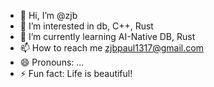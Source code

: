 - 👋 Hi, I’m @zjb
- 👀 I’m interested in db, C++, Rust
- 🌱 I’m currently learning AI-Native DB, Rust
- 📫 How to reach me zjbpaul1317@gmail.com
- 😄 Pronouns: ...
- ⚡ Fun fact: Life is beautiful!

<!---
zjbpaul1317/zjbpaul1317 is a ✨ special ✨ repository because its `README.md` (this file) appears on your GitHub profile.
You can click the Preview link to take a look at your changes.
--->
